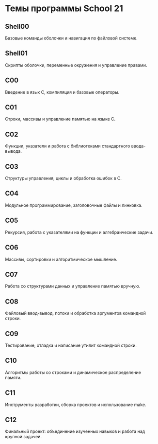 # Темы программы School 21

## Shell00
Базовые команды оболочки и навигация по файловой системе.

## Shell01
Скрипты оболочки, переменные окружения и управление правами.

## C00
Введение в язык C, компиляция и базовые операторы.

## C01
Строки, массивы и управление памятью на языке C.

## C02
Функции, указатели и работа с библиотеками стандартного ввода-вывода.

## C03
Структуры управления, циклы и обработка ошибок в C.

## C04
Модульное программирование, заголовочные файлы и линковка.

## C05
Рекурсия, работа с указателями на функции и алгебраические задачи.

## C06
Массивы, сортировки и алгоритмическое мышление.

## C07
Работа со структурами данных и управление памятью вручную.

## C08
Файловый ввод-вывод, потоки и обработка аргументов командной строки.

## C09
Тестирование, отладка и написание утилит командной строки.

## C10
Алгоритмы работы со строками и динамическое распределение памяти.

## C11
Инструменты разработки, сборка проектов и использование make.

## C12
Финальный проект: объединение изученных навыков и работа над крупной задачей.
